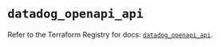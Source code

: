 # `datadog_openapi_api`

Refer to the Terraform Registry for docs: [`datadog_openapi_api`](https://registry.terraform.io/providers/datadog/datadog/3.67.0/docs/resources/openapi_api).
